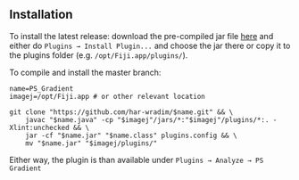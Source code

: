 ## Installation

To install the latest release: download the pre-compiled jar file [here](https://github.com/har-wradim/PS_Gradient/releases) and either do `Plugins → Install Plugin...` and choose the jar there or copy it to the plugins folder (e.g. `/opt/Fiji.app/plugins/`).

To compile and install the master branch:

	name=PS_Gradient
	imagej=/opt/Fiji.app # or other relevant location

	git clone "https://github.com/har-wradim/$name.git" && \
		javac "$name.java" -cp "$imagej"/jars/*:"$imagej"/plugins/*:. -Xlint:unchecked && \
		jar -cf "$name.jar" "$name.class" plugins.config && \
		mv "$name.jar" "$imagej/plugins/"

Either way, the plugin is than available under `Plugins → Analyze → PS Gradient`
